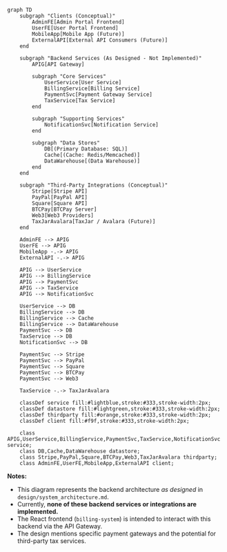 ```mermaid
graph TD
    subgraph "Clients (Conceptual)"
        AdminFE[Admin Portal Frontend]
        UserFE[User Portal Frontend]
        MobileApp[Mobile App (Future)]
        ExternalAPI[External API Consumers (Future)]
    end

    subgraph "Backend Services (As Designed - Not Implemented)"
        APIG[API Gateway]

        subgraph "Core Services"
            UserService[User Service]
            BillingService[Billing Service]
            PaymentSvc[Payment Gateway Service]
            TaxService[Tax Service]
        end

        subgraph "Supporting Services"
            NotificationSvc[Notification Service]
        end

        subgraph "Data Stores"
            DB[(Primary Database: SQL)]
            Cache[(Cache: Redis/Memcached)]
            DataWarehouse[(Data Warehouse)]
        end
    end

    subgraph "Third-Party Integrations (Conceptual)"
        Stripe[Stripe API]
        PayPal[PayPal API]
        Square[Square API]
        BTCPay[BTCPay Server]
        Web3[Web3 Providers]
        TaxJarAvalara[TaxJar / Avalara (Future)]
    end

    AdminFE --> APIG
    UserFE --> APIG
    MobileApp -.-> APIG
    ExternalAPI -.-> APIG

    APIG --> UserService
    APIG --> BillingService
    APIG --> PaymentSvc
    APIG --> TaxService
    APIG --> NotificationSvc

    UserService --> DB
    BillingService --> DB
    BillingService --> Cache
    BillingService --> DataWarehouse
    PaymentSvc --> DB
    TaxService --> DB
    NotificationSvc --> DB

    PaymentSvc --> Stripe
    PaymentSvc --> PayPal
    PaymentSvc --> Square
    PaymentSvc --> BTCPay
    PaymentSvc --> Web3

    TaxService -.-> TaxJarAvalara

    classDef service fill:#lightblue,stroke:#333,stroke-width:2px;
    classDef datastore fill:#lightgreen,stroke:#333,stroke-width:2px;
    classDef thirdparty fill:#orange,stroke:#333,stroke-width:2px;
    classDef client fill:#f9f,stroke:#333,stroke-width:2px;

    class APIG,UserService,BillingService,PaymentSvc,TaxService,NotificationSvc service;
    class DB,Cache,DataWarehouse datastore;
    class Stripe,PayPal,Square,BTCPay,Web3,TaxJarAvalara thirdparty;
    class AdminFE,UserFE,MobileApp,ExternalAPI client;
```

**Notes:**
*   This diagram represents the backend architecture *as designed* in `design/system_architecture.md`.
*   Currently, **none of these backend services or integrations are implemented.**
*   The React frontend (`billing-system`) is intended to interact with this backend via the API Gateway.
*   The design mentions specific payment gateways and the potential for third-party tax services.
